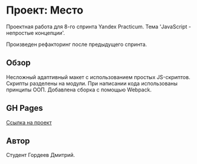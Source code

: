 # Проект: Место
Проектная работа для 8-го спринта Yandex Practicum. Тема 'JavaScript - непростые концепции'.

Произведен рефакторинг после предыдущего спринта.

## Обзор
Несложный адаптивный макет с использованием простых JS-скриптов.
Скрипты разделены на модули. При написании кода использованы принципы ООП.
Добавлена сборка с помощью Webpack.
## GH Pages
[Ссылка на проект](https://demetr820.github.io/mesto/)

## Автор
Студент Гордеев Дмитрий.
